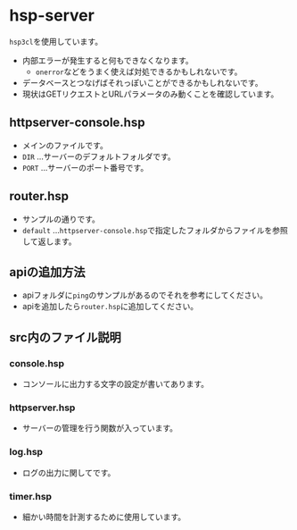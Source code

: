 # hsp-server

`hsp3cl`を使用しています。

- 内部エラーが発生すると何もできなくなります。
  - `onerror`などをうまく使えば対処できるかもしれないです。
- データベースとつなげばそれっぽいことができるかもしれないです。
- 現状はGETリクエストとURLパラメータのみ動くことを確認しています。


## httpserver-console.hsp

- メインのファイルです。
- `DIR` ...サーバーのデフォルトフォルダです。
- `PORT` ...サーバーのポート番号です。



## router.hsp

- サンプルの通りです。
- `default` ...`httpserver-console.hsp`で指定したフォルダからファイルを参照して返します。



## apiの追加方法

- apiフォルダに`ping`のサンプルがあるのでそれを参考にしてください。
- apiを追加したら`router.hsp`に追加してください。



## src内のファイル説明

### console.hsp

- コンソールに出力する文字の設定が書いてあります。

### httpserver.hsp

- サーバーの管理を行う関数が入っています。

### log.hsp

- ログの出力に関してです。

### timer.hsp

- 細かい時間を計測するために使用しています。

